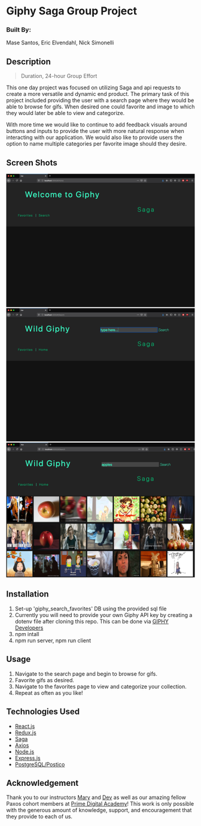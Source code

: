 # Giphy Saga Group Project

### Built By:
Mase Santos, Eric Elvendahl, Nick Simonelli

## Description

>Duration, 24-hour Group Effort

This one day project was focused on utilizing Saga and api requests to create a more versatile and dynamic end product. The primary task of this project included providing the user with a search page where they would be able to browse for gifs. When desired one could favorite and image to which they would later be able to view and categorize.

With more time we would like to continue to add feedback visuals around buttons and inputs to provide the user with more natural response when interacting with our application. We would also like to provide users the option to name multiple categories per favorite image should they desire.

## Screen Shots

![Home Screen](public/images/home.png)
![Search Screen](public/images/search.png)
![Search Results](public/images/results.png)

## Installation

1. Set-up 'giphy_search_favorites' DB using the provided sql file
2. Currently you will need to provide your own Giphy API key by creating a dotenv file after cloning this repo. This can be done via [GIPHY Developers](https://developers.giphy.com/)
3. npm intall  
4. npm run server, npm run client

## Usage

1. Navigate to the search page and begin to browse for gifs.
2. Favorite gifs as desired.
3. Navigate to the favorites page to view and categorize your collection.
4. Repeat as often as you like!


## Technologies Used

- [React.js](https://reactjs.org/)
- [Redux.js](https://redux.js.org/)
- [Saga](https://redux-saga.js.org/)
- [Axios](https://www.npmjs.com/package/axios)
- [Node.js](https://nodejs.org/en/) 
- [Express.js](https://expressjs.com/)
- [PostgreSQL/Postico](https://www.postgresql.org/)

## Acknowledgement
Thank you to our instructors [Mary](https://github.com/mbMosman) and [Dev](https://github.com/devjanaprime) as well as our amazing fellow Paxos cohort members at [Prime Digital Academy](www.primeacademy.io)! This work is only possible with the generous amount of knowledge, support, and encouragement that they provide to each of us.